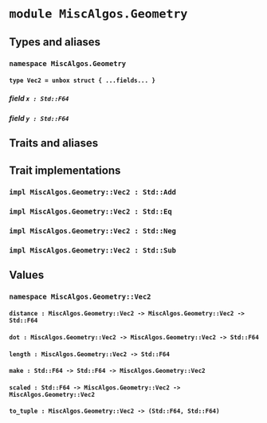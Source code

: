 # `module MiscAlgos.Geometry`

## Types and aliases

### `namespace MiscAlgos.Geometry`

#### `type Vec2 = unbox struct { ...fields... }`

##### field `x : Std::F64`

##### field `y : Std::F64`

## Traits and aliases

## Trait implementations

### `impl MiscAlgos.Geometry::Vec2 : Std::Add`

### `impl MiscAlgos.Geometry::Vec2 : Std::Eq`

### `impl MiscAlgos.Geometry::Vec2 : Std::Neg`

### `impl MiscAlgos.Geometry::Vec2 : Std::Sub`

## Values

### `namespace MiscAlgos.Geometry::Vec2`

#### `distance : MiscAlgos.Geometry::Vec2 -> MiscAlgos.Geometry::Vec2 -> Std::F64`

#### `dot : MiscAlgos.Geometry::Vec2 -> MiscAlgos.Geometry::Vec2 -> Std::F64`

#### `length : MiscAlgos.Geometry::Vec2 -> Std::F64`

#### `make : Std::F64 -> Std::F64 -> MiscAlgos.Geometry::Vec2`

#### `scaled : Std::F64 -> MiscAlgos.Geometry::Vec2 -> MiscAlgos.Geometry::Vec2`

#### `to_tuple : MiscAlgos.Geometry::Vec2 -> (Std::F64, Std::F64)`